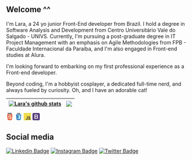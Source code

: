 ## Welcome ^^

I'm Lara, a 24 yo junior Front-End developer from Brazil. 
I hold a degree in Software Analysis and Development from Centro Universitário Vale do Salgado - UNIVS. 
Currently, I'm pursuing a post-graduate degree in IT Project Management with an emphasis on Agile Methodologies from FPB - Faculdade Internacional da Paraíba, and I'm also engaged in Front-end studies at Alura.

I'm looking forward to embarking on my first professional experience as a Front-end developer.

Beyond coding, I'm a hobbyist cosplayer, a dedicated full-time nerd, and always fueled by curiosity. Oh, and I have an adorable cat!

| <a href="https://github.com/larafvitoriano/github-readme-stats"><img align="center" src="https://github-readme-stats.vercel.app/api?username=larafvitoriano&show_icons=true&include_all_commits=true&theme=synthwave&hide_border=true" alt="Lara's github stats" /></a> | <a href="https://github.com/larafvitoriano/github-readme-stats"><img align="center" src="https://github-readme-stats.vercel.app/api/top-langs/?username=larafvitoriano&layout=compact&theme=synthwave&hide_border=true" /></a> |
| ------------- | ------------- |

<code><img height="20" alt="html" src="https://raw.githubusercontent.com/github/explore/80688e429a7d4ef2fca1e82350fe8e3517d3494d/topics/html/html.png"></code>
<code><img height="20" alt="css" src="https://raw.githubusercontent.com/github/explore/80688e429a7d4ef2fca1e82350fe8e3517d3494d/topics/css/css.png"></code>
<code><img height="20" alt="javascript" src="https://raw.githubusercontent.com/github/explore/80688e429a7d4ef2fca1e82350fe8e3517d3494d/topics/javascript/javascript.png"></code>
<code><img height="20" alt="bootstrap" src="https://raw.githubusercontent.com/github/explore/80688e429a7d4ef2fca1e82350fe8e3517d3494d/topics/bootstrap/bootstrap.png"></code>
## Social media

[![Linkedin Badge](https://img.shields.io/badge/-LinkedIn-blue?style=flat-square&logo=Linkedin&logoColor=white&link=https://www.linkedin.com/in/larafernanda/)](https://www.linkedin.com/in/larafernanda/)
[![Instagram Badge](https://img.shields.io/badge/-Instagram-C13584?style=flat-square&labelColor=C13584&logo=instagram&logoColor=white&link=https://www.instagram.com/larafvitoriano/)](https://www.instagram.com/larafvitoriano/)
[![Twitter Badge](https://img.shields.io/badge/-Twitter-blue?style=flat-square&logo=Twitter&logoColor=white&link=https://www.twitter.com/larafvitoriano/)](https://www.twitter.com/larafvitoriano)
